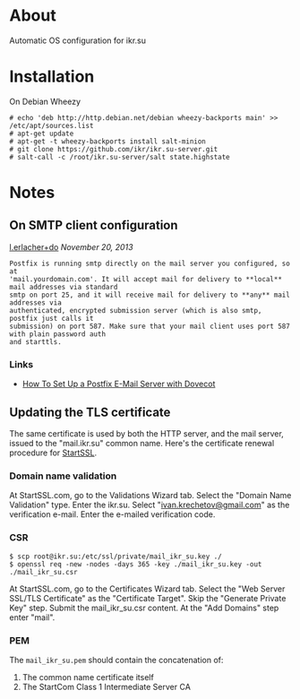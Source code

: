 # About

Automatic OS configuration for ikr.su

# Installation

On Debian Wheezy

    # echo 'deb http://http.debian.net/debian wheezy-backports main' >> /etc/apt/sources.list
    # apt-get update
    # apt-get -t wheezy-backports install salt-minion
    # git clone https://github.com/ikr/ikr.su-server.git
    # salt-call -c /root/ikr.su-server/salt state.highstate

# Notes

## On SMTP client configuration

[l.erlacher+do](https://www.digitalocean.com/community/users/l-erlacher-do) _November 20, 2013_

    Postfix is running smtp directly on the mail server you configured, so at
    'mail.yourdomain.com'. It will accept mail for delivery to **local** mail addresses via standard
    smtp on port 25, and it will receive mail for delivery to **any** mail addresses via
    authenticated, encrypted submission server (which is also smtp, postfix just calls it
    submission) on port 587. Make sure that your mail client uses port 587 with plain password auth
    and starttls.

### Links

* [How To Set Up a Postfix E-Mail Server with Dovecot](https://www.digitalocean.com/community/tutorials/how-to-set-up-a-postfix-e-mail-server-with-dovecot)

## Updating the TLS certificate

The same certificate is used by both the HTTP server, and the mail server, issued to the
"mail.ikr.su" common name. Here's the certificate renewal procedure for
[StartSSL](https://www.startssl.com/).

### Domain name validation

At StartSSL.com, go to the Validations Wizard tab. Select the "Domain Name Validation" type. Enter
the ikr.su. Select "ivan.krechetov@gmail.com" as the verification e-mail. Enter the e-mailed
verification code.

### CSR

```
$ scp root@ikr.su:/etc/ssl/private/mail_ikr_su.key ./
$ openssl req -new -nodes -days 365 -key ./mail_ikr_su.key -out ./mail_ikr_su.csr
```

At StartSSL.com, go to the Certificates Wizard tab. Select the "Web Server SSL/TLS Certificate" as
the "Certificate Target". Skip the "Generate Private Key" step. Submit the mail_ikr_su.csr
content. At the "Add Domains" step enter "mail".

### PEM

The `mail_ikr_su.pem` should contain the concatenation of:

1. The common name certificate itself
2. The StartCom Class 1 Intermediate Server CA
